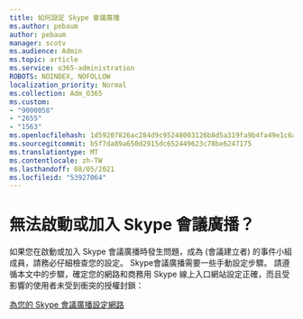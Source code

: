 ```yaml
---
title: 如何設定 Skype 會議廣播
ms.author: pebaum
author: pebaum
manager: scotv
ms.audience: Admin
ms.topic: article
ms.service: o365-administration
ROBOTS: NOINDEX, NOFOLLOW
localization_priority: Normal
ms.collection: Adm_O365
ms.custom:
- "9000058"
- "2655"
- "1563"
ms.openlocfilehash: 1d59207826ac284d9c95248003126b8d5a319fa9b4fa49e1c6a451558989b8cc
ms.sourcegitcommit: b5f7da89a650d2915dc652449623c78be6247175
ms.translationtype: MT
ms.contentlocale: zh-TW
ms.lasthandoff: 08/05/2021
ms.locfileid: "53927064"
---
```

# <a name="cant-start-or-join-a-skype-meeting-broadcast"></a>無法啟動或加入 Skype 會議廣播？

如果您在啟動或加入 Skype 會議廣播時發生問題，成為 (會議建立者) 的事件小組成員，請務必仔細檢查您的設定。 Skype會議廣播需要一些手動設定步驟。 請遵循本文中的步驟，確定您的網路和商務用 Skype 線上入口網站設定正確，而且受影響的使用者未受到衝突的授權封鎖：

[為您的 Skype 會議廣播設定網路](https://docs.microsoft.com/SkypeForBusiness/set-up-your-network-for-skype-meeting-broadcast/set-up-your-network-for-skype-meeting-broadcast)